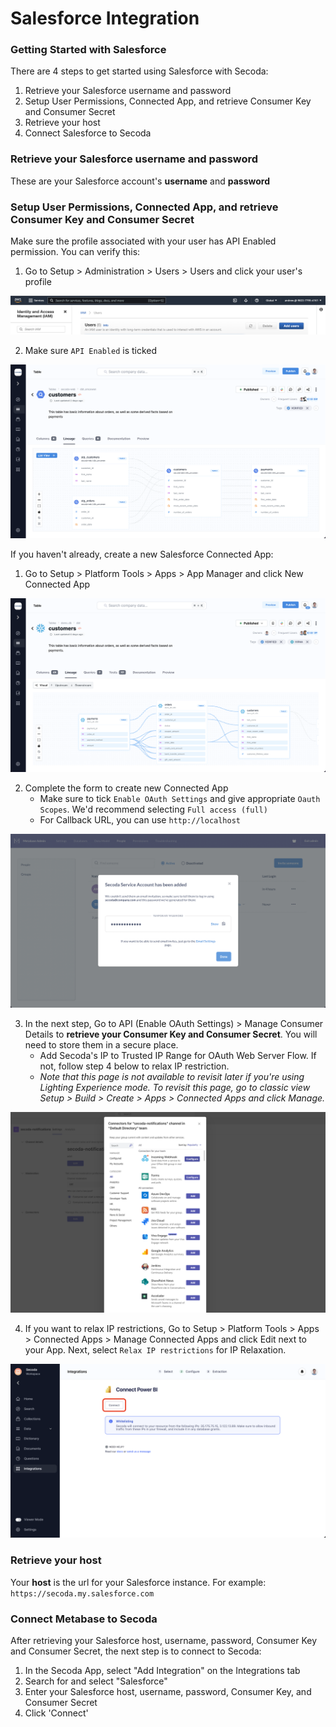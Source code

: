 # Salesforce Integration

### Getting Started with Salesforce

There are 4 steps to get started using Salesforce with Secoda:

1. Retrieve your Salesforce username and password
2. Setup User Permissions, Connected App, and retrieve Consumer Key and Consumer Secret
3. Retrieve your host&#x20;
4. Connect Salesforce to Secoda

### Retrieve your Salesforce username and password

These are your Salesforce account's **username** and **password**

### Setup User Permissions, Connected App, and retrieve Consumer Key and Consumer Secret

Make sure the profile associated with your user has API Enabled permission. You can verify this:

1. Go to Setup > Administration > Users > Users and click your user's profile&#x20;

![](<../.gitbook/assets/image (3).png>)

2. Make sure `API Enabled` is ticked

![](<../.gitbook/assets/image (1).png>)

If you haven't already, create a new Salesforce Connected App:

1. Go to Setup > Platform Tools > Apps > App Manager and click New Connected App

![](<../.gitbook/assets/image (6).png>)

2. Complete the form to create new Connected App
   * Make sure to tick `Enable OAuth Settings` and give appropriate `Oauth Scopes`. We'd recommend selecting `Full access (full)`
   * For Callback URL, you can use `http://localhost`

![](<../.gitbook/assets/image.png>)

3. In the next step, Go to API (Enable OAuth Settings) > Manage Consumer Details to **retrieve your Consumer Key and Consumer Secret**. You will need to store them in a secure place.
   * Add Secoda's IP to Trusted IP Range for OAuth Web Server Flow. If not, follow step 4 below to relax IP restriction.
   * _Note that this page is not available to revisit later if you're using Lighting Experience mode. To revisit this page, go to classic view Setup > Build > Create > Apps > Connected Apps and click Manage._&#x20;

![](<../.gitbook/assets/image (16).png>)

4. If you want to relax IP restrictions, Go to Setup > Platform Tools > Apps > Connected Apps > Manage Connected Apps and click Edit next to your App. Next, select `Relax IP restrictions` for IP Relaxation.&#x20;

![](<../.gitbook/assets/image (2).png>)

### Retrieve your host

Your **host** is the url for your Salesforce instance. For example: `https://secoda.my.salesforce.com`

### **Connect Metabase to Secoda** <a href="#h_757a3b000b" id="h_757a3b000b"></a>

After retrieving your Salesforce host, username, password, Consumer Key and Consumer Secret, the next step is to connect to Secoda:

1. In the Secoda App, select "Add Integration" on the Integrations tab
2. Search for and select "Salesforce"
3. Enter your Salesforce host, username, password, Consumer Key, and Consumer Secret
4. Click 'Connect'
